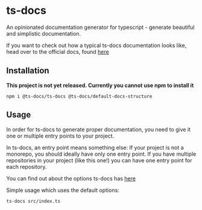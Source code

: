 # ts-docs

An opinionated documentation generator for typescript - generate beautiful and simplistic documentation. 

If you want to check out how a typical ts-docs documentation looks like, head over to the official docs, found [here](https://ts-docs.github.io/ts-docs/index.html)

## Installation

**This project is not yet released. Currently you cannot use npm to install it**

```
npm i @ts-docs/ts-docs @ts-docs/default-docs-structure
```

## Usage 

In order for ts-docs to generate proper documentation, you need to give it one or multiple entry points to your project.

In ts-docs, an entry point means something else: If your project is not a monorepo, you should ideally have only one entry point. If you have multiple repositories in your project (like this one!) you can have one entry point for each repository. 

You can find out about the options ts-docs has [here](https://ts-docs.github.io/ts-docs/pages/Guides/Options.html)

Simple usage which uses the default options:

```
ts-docs src/index.ts
```
